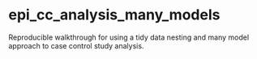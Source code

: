 # epi_cc_analysis_many_models
Reproducible walkthrough for using a  tidy data nesting and many model approach to case control study analysis. 
